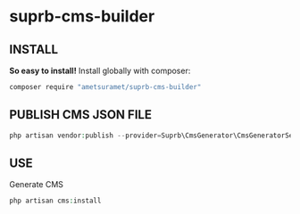 # suprb-cms-builder

## INSTALL 
**So easy to install!** Install globally with composer:
```bash
composer require "ametsuramet/suprb-cms-builder"
```

## PUBLISH CMS JSON FILE

```php
php artisan vendor:publish --provider=Suprb\CmsGenerator\CmsGeneratorServiceProvider --tag=cmsbuilder-json --force
``` 

## USE
Generate CMS
```php
php artisan cms:install
```
